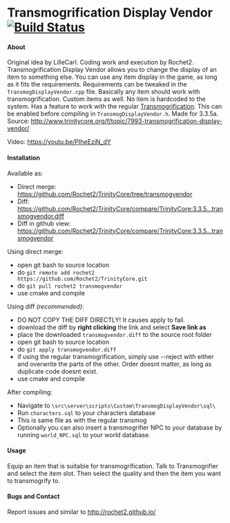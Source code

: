 # Transmogrification Display Vendor [![Build Status](https://travis-ci.org/Rochet2/TrinityCore.svg?branch=transmogvendor)](https://travis-ci.org/Rochet2/TrinityCore)

#### About
Original idea by LilleCarl.
Coding work and execution by Rochet2.
Transmogrification Display Vendor allows you to change the display of an item to something else.
You can use any item display in the game, as long as it fits the requirements.
Requirements can be tweaked in the `TransmogDisplayVendor.cpp` file.
Basically any item should work with transmogrification. Custom items as well. No item is hardcoded to the system.
Has a feature to work with the regular [Transmogrification](http://rochet2.github.io/Transmogrification.html). This can be enabled before compiling in `TransmogDisplayVendor.h`.
Made for 3.3.5a.<br />
Source: http://www.trinitycore.org/f/topic/7993-transmogrification-display-vendor/

Video: https://youtu.be/PIheEziN_dY

#### Installation

Available as:
- Direct merge: https://github.com/Rochet2/TrinityCore/tree/transmogvendor
- Diff: https://github.com/Rochet2/TrinityCore/compare/TrinityCore:3.3.5...transmogvendor.diff
- Diff in github view: https://github.com/Rochet2/TrinityCore/compare/TrinityCore:3.3.5...transmogvendor

Using direct merge:
- open git bash to source location
- do `git remote add rochet2 https://github.com/Rochet2/TrinityCore.git`
- do `git pull rochet2 transmogvendor`
- use cmake and compile

Using diff *(recommended)*:
- DO NOT COPY THE DIFF DIRECTLY! It causes apply to fail.
- download the diff by __right clicking__ the link and select __Save link as__
- place the downloaded `transmogvendor.diff` to the source root folder
- open git bash to source location
- do `git apply transmogvendor.diff`
 - if using the regular transmogrification, simply use --reject with either and overwrite the parts of the other. Order doesnt matter, as long as duplicate code doesnt exist.
- use cmake and compile

After compiling:
- Navigate to `\src\server\scripts\Custom\TransmogDisplayVendor\sql\`
- Run `characters.sql` to your characters database
 - This is same file as with the regular transmog
- Optionally you can also insert a transmogrifier NPC to your database by running `world_NPC.sql` to your world database.

#### Usage
Equip an item that is suitable for transmogrification.
Talk to Transmogrifier and select the item slot. Then select the quality and then the item you want to transmogrify to.

#### Bugs and Contact
Report issues and similar to http://rochet2.github.io/
